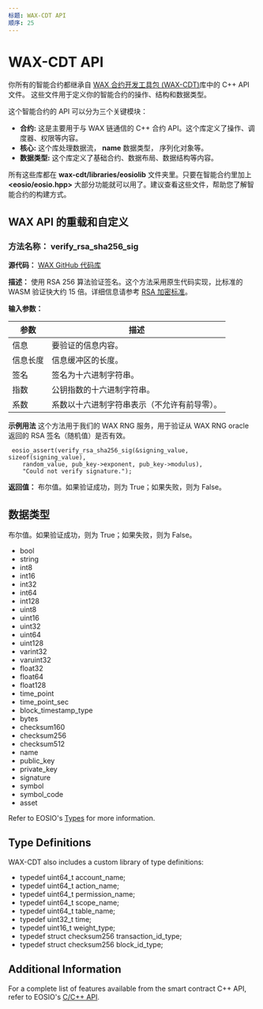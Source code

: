 ```yaml
---
标题: WAX-CDT API
顺序: 25
---
```


# WAX-CDT API

你所有的智能合约都继承自 [WAX 合约开发工具包 (WAX-CDT)](/build/dapp-development/wax-cdt/)库中的 C++ API 文件。 这些文件用于定义你的智能合约的操作、结构和数据类型。  

这个智能合约的 API 可以分为三个关键模块：

* **合约:** 这是主要用于与 WAX  链通信的 C++ 合约 API。这个库定义了操作、调度器、权限等内容。 
* **核心:** 这个库处理数据流，  **name** 数据类型， 序列化对象等。 
* **数据类型:** 这个库定义了基础合约、数据布局、数据结构等内容。 

所有这些库都在 **wax-cdt/libraries/eosiolib** 文件夹里。只要在智能合约里加上  **<eosio/eosio.hpp>** 大部分功能就可以用了。建议查看这些文件，帮助您了解智能合约的构建方式。

## WAX API 的重载和自定义 

### 方法名称： verify_rsa_sha256_sig

**源代码：** <a href="https://github.com/worldwide-asset-exchange/wax-cdt/blob/master/libraries/eosiolib/core/eosio/crypto.hpp#L283" target="_blank">WAX GitHub 代码库</a>

**描述：** 使用 RSA 256 算法验证签名。这个方法采用原生代码实现，比标准的 WASM 验证快大约 15 倍。详细信息请参考 <a href="https://www.emc.com/collateral/white-papers/h11300-pkcs-1v2-2-rsa-cryptography-standard-wp.pdf" target="_blank">RSA 加密标准</a>。

**输入参数：**

| 参数 | 描述
| --- | -------------------------- |
| 信息 | 要验证的信息内容。 |
| 信息长度 | 信息缓冲区的长度。 |
| 签名 | 签名为十六进制字符串。 |
| 指数 |公钥指数的十六进制字符串。 |
| 系数  |系数以十六进制字符串表示（不允许有前导零）。 |

**示例用法** 这个方法用于我们的 WAX RNG 服务，用于验证从 WAX RNG oracle 返回的 RSA 签名（随机值）是否有效。

```
 eosio_assert(verify_rsa_sha256_sig(&signing_value, sizeof(signing_value), 
    random_value, pub_key->exponent, pub_key->modulus),
    "Could not verify signature.");
```


**返回值：** 布尔值。如果验证成功，则为 True；如果失败，则为 False。

## 数据类型

布尔值。如果验证成功，则为 True；如果失败，则为 False。

* bool
* string
* int8
* int16
* int32
* int64
* int128
* uint8
* uint16
* uint32
* uint64
* uint128
* varint32
* varuint32
* float32
* float64
* float128
* time_point
* time_point_sec
* block_timestamp_type
* bytes
* checksum160
* checksum256
* checksum512
* name
* public_key
* private_key
* signature
* symbol
* symbol_code
* asset

Refer to EOSIO's <a href="https://eosio.github.io/eosio.cdt/1.6.0/group__types.html" target="_blank">Types</a> for more information.

## Type Definitions

WAX-CDT also includes a custom library of type definitions:

* typedef uint64_t account_name;
* typedef uint64_t action_name;
* typedef uint64_t permission_name;
* typedef uint64_t scope_name;
* typedef uint64_t table_name;
* typedef uint32_t time;
* typedef uint16_t weight_type;
* typedef struct checksum256 transaction_id_type;
* typedef struct checksum256 block_id_type;

## Additional Information

For a complete list of features available from the smart contract C++ API, refer to EOSIO's <a href="https://eosio.github.io/eosio.cdt" target="_blank">C/C++ API</a>.
